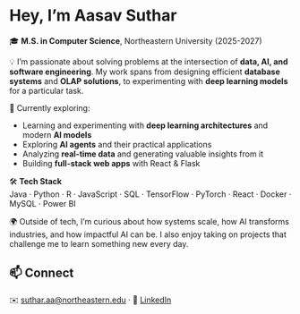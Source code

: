 # Hey, I’m Aasav Suthar  

🎓 **M.S. in Computer Science**, Northeastern University (2025-2027)  

💡 I’m passionate about solving problems at the intersection of **data, AI, and software engineering**. My work spans from designing efficient **database systems** and **OLAP solutions**, to experimenting with **deep learning models** for a particular task.

🚀 Currently exploring:  
- Learning and experimenting with **deep learning architectures** and modern **AI models**  
- Exploring **AI agents** and their practical applications  
- Analyzing **real-time data** and generating valuable insights from it  
- Building **full-stack web apps** with React & Flask 

🛠️ **Tech Stack**  
Java · Python · R · JavaScript · SQL · TensorFlow · PyTorch · React · Docker · MySQL · Power BI

🌍 Outside of tech, I’m curious about how systems scale, how AI transforms industries, and how impactful AI can be. I also enjoy taking on projects that challenge me to learn something new every day.

## 📫 Connect  
✉️ suthar.aa@northeastern.edu · 🔗 [LinkedIn](https://linkedin.com/in/aasavsuthar)  

